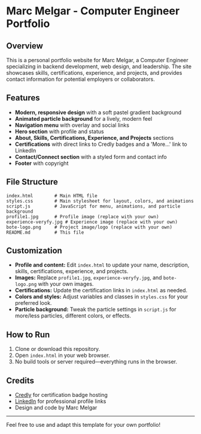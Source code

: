 # Marc Melgar - Computer Engineer Portfolio

## Overview
This is a personal portfolio website for Marc Melgar, a Computer Engineer specializing in backend development, web design, and leadership. The site showcases skills, certifications, experience, and projects, and provides contact information for potential employers or collaborators.

## Features
- **Modern, responsive design** with a soft pastel gradient background
- **Animated particle background** for a lively, modern feel
- **Navigation menu** with overlay and social links
- **Hero section** with profile and status
- **About, Skills, Certifications, Experience, and Projects** sections
- **Certifications** with direct links to Credly badges and a 'More...' link to LinkedIn
- **Contact/Connect section** with a styled form and contact info
- **Footer** with copyright

## File Structure
```
index.html        # Main HTML file
styles.css        # Main stylesheet for layout, colors, and animations
script.js         # JavaScript for menu, animations, and particle background
profile1.jpg      # Profile image (replace with your own)
experience-veryfy.jpg # Experience image (replace with your own)
bote-logo.png     # Project image/logo (replace with your own)
README.md         # This file
```

## Customization
- **Profile and content:** Edit `index.html` to update your name, description, skills, certifications, experience, and projects.
- **Images:** Replace `profile1.jpg`, `experience-veryfy.jpg`, and `bote-logo.png` with your own images.
- **Certifications:** Update the certification links in `index.html` as needed.
- **Colors and styles:** Adjust variables and classes in `styles.css` for your preferred look.
- **Particle background:** Tweak the particle settings in `script.js` for more/less particles, different colors, or effects.

## How to Run
1. Clone or download this repository.
2. Open `index.html` in your web browser.
3. No build tools or server required—everything runs in the browser.

## Credits
- [Credly](https://www.credly.com/) for certification badge hosting
- [LinkedIn](https://www.linkedin.com/) for professional profile links
- Design and code by Marc Melgar

---
Feel free to use and adapt this template for your own portfolio! 
